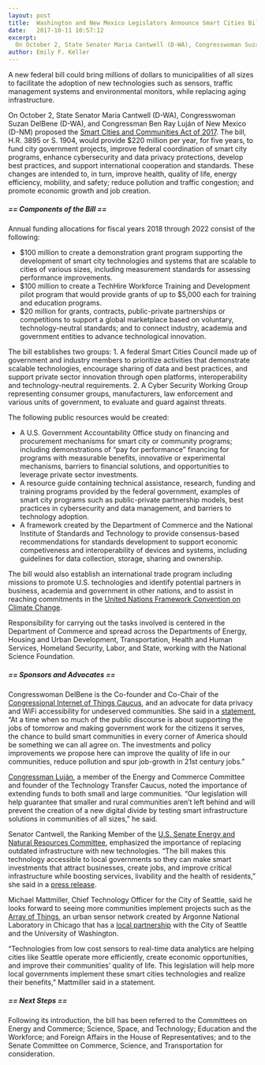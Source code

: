 ```yaml
---
layout: post
title:  Washington and New Mexico Legislators Announce Smart Cities Bill
date:   2017-10-11 10:57:12
excerpt:
  On October 2, State Senator Maria Cantwell (D-WA), Congresswoman Suzan DelBene (D-WA), and Congressman Ben Ray Luján of New Mexico (D-NM) proposed the Smart Cities and Communities Act of 2017. 
author: Emily F. Keller
---
```


A new federal bill could bring millions of dollars to municipalities of all sizes to facilitate the adoption of new technologies such as sensors, traffic management systems and environmental monitors, while replacing aging infrastructure.

On October 2, State Senator Maria Cantwell (D-WA), Congresswoman Suzan DelBene (D-WA), and Congressman Ben Ray Luján of New Mexico (D-NM) proposed the [Smart Cities and Communities Act of 2017](https://www.congress.gov/bill/115th-congress/house-bill/3895/text). The bill, H.R. 3895 or S. 1904, would provide $220 million per year, for five years, to fund city government projects, improve federal coordination of smart city programs, enhance cybersecurity and data privacy protections, develop best practices, and support international cooperation and standards. These changes are intended to, in turn, improve health, quality of life, energy efficiency, mobility, and safety; reduce pollution and traffic congestion; and promote economic growth and job creation.

##### == Components of the Bill ==

Annual funding allocations for fiscal years 2018 through 2022 consist of the following:
* $100 million to create a demonstration grant program supporting the development of smart city technologies and systems that are scalable to cities of various sizes, including measurement standards for assessing performance improvements.
* $100 million to create a TechHire Workforce Training and Development pilot program that would provide grants of up to $5,000 each for training and education programs.
* $20 million for grants, contracts, public-private partnerships or competitions to support a global marketplace based on voluntary, technology-neutral standards; and to connect industry, academia and government entities to advance technological innovation.

The bill establishes two groups: 1. A federal Smart Cities Council made up of government and industry members to prioritize activities that demonstrate scalable technologies, encourage sharing of data and best practices, and support private sector innovation through open platforms, interoperability and technology-neutral requirements. 2. A Cyber Security Working Group representing consumer groups, manufacturers, law enforcement and various units of government, to evaluate and guard against threats. 

The following public resources would be created:
* A U.S. Government Accountability Office study on financing and procurement mechanisms for smart city or community programs; including demonstrations of “pay for performance” financing for programs with measurable benefits, innovative or experimental mechanisms, barriers to financial solutions, and opportunities to leverage private sector investments.
* A resource guide containing technical assistance, research, funding and training programs provided by the federal government, examples of smart city programs such as public-private partnership models, best practices in cybersecurity and data management, and barriers to technology adoption.
* A framework created by the Department of Commerce and the National Institute of Standards and Technology to provide consensus-based recommendations for standards development to support economic competiveness and interoperability of devices and systems, including guidelines for data collection, storage, sharing and ownership.

The bill would also establish an international trade program including missions to promote U.S. technologies and identify potential partners in business, academia and government in other nations, and to assist in reaching commitments in the [United Nations Framework Convention on Climate Change](http://unfccc.int/2860.php).

Responsibility for carrying out the tasks involved is centered in the Department of Commerce and spread across the Departments of Energy, Housing and Urban Development, Transportation, Health and Human Services, Homeland Security, Labor, and State, working with the National Science Foundation.

##### == Sponsors and Advocates ==

Congresswoman DelBene is the Co-founder and Co-Chair of the [Congressional Internet of Things Caucus](https://www.fedscoop.com/issa-delbene-create-congressional-iot-caucus/), and an advocate for data privacy and WiFi accessibility for undeserved communities. She said in a [statement](https://delbene.house.gov/news/documentsingle.aspx?DocumentID=2151), “At a time when so much of the public discourse is about supporting the jobs of tomorrow and making government work for the citizens it serves, the chance to build smart communities in every corner of America should be something we can all agree on. The investments and policy improvements we propose here can improve the quality of life in our communities, reduce pollution and spur job-growth in 21st century jobs.”

[Congressman Luján](https://lujan.house.gov/), a member of the Energy and Commerce Committee and founder of the Technology Transfer Caucus, noted the importance of extending funds to both small and large communities. “Our legislation will help guarantee that smaller and rural communities aren’t left behind and will prevent the creation of a new digital divide by testing smart infrastructure solutions in communities of all sizes,” he said.

Senator Cantwell, the Ranking Member of the [U.S. Senate Energy and Natural Resources Committee](https://www.energy.senate.gov/public/index.cfm), emphasized the importance of replacing outdated infrastructure with new technologies. “The bill makes this technology accessible to local governments so they can make smart investments that attract businesses, create jobs, and improve critical infrastructure while boosting services, livability and the health of residents,” she said in a [press release](https://www.cantwell.senate.gov/news/press-releases/cantwell-delbene-lujn-introduce-smart-cities-bill-).

Michael Mattmiller, Chief Technology Officer for the City of Seattle, said he looks forward to seeing more communities implement projects such as the [Array of Things](http://arrayofthings.github.io/), an urban sensor network created by Argonne National Laboratory in Chicago that has a [local partnership](http://urbanalytics.uw.edu/responsible-data/2016/12/12/arrayofthings/) with the City of Seattle and the University of Washington.

“Technologies from low cost sensors to real-time data analytics are helping cities like Seattle operate more efficiently, create economic opportunities, and improve their communities’ quality of life. This legislation will help more local governments implement these smart cities technologies and realize their benefits,” Mattmiller said in a statement.

##### == Next Steps ==

Following its introduction, the bill has been referred to the Committees on Energy and Commerce; Science, Space, and Technology; Education and the Workforce; and Foreign Affairs in the House of Representatives; and to the Senate Committee on Commerce, Science, and Transportation for consideration.
